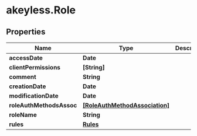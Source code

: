 # akeyless.Role

## Properties

Name | Type | Description | Notes
------------ | ------------- | ------------- | -------------
**accessDate** | **Date** |  | [optional] 
**clientPermissions** | **[String]** |  | [optional] 
**comment** | **String** |  | [optional] 
**creationDate** | **Date** |  | [optional] 
**modificationDate** | **Date** |  | [optional] 
**roleAuthMethodsAssoc** | [**[RoleAuthMethodAssociation]**](RoleAuthMethodAssociation.md) |  | [optional] 
**roleName** | **String** |  | [optional] 
**rules** | [**Rules**](Rules.md) |  | [optional] 



